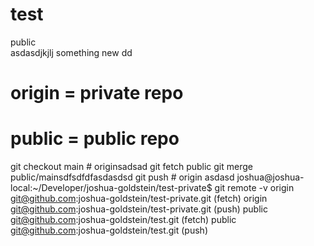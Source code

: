 # test
public   
asdasdjkjlj
something new
dd
# origin = private repo
# public = public repo
 
git checkout main # originsadsad
git fetch public
git merge public/mainsdfsdfdfasdasdsd
git push # origin
asdasd
joshua@joshua-local:~/Developer/joshua-goldstein/test-private$ git remote -v
origin	git@github.com:joshua-goldstein/test-private.git (fetch)
origin	git@github.com:joshua-goldstein/test-private.git (push)
public	git@github.com:joshua-goldstein/test.git (fetch)
public	git@github.com:joshua-goldstein/test.git (push)

